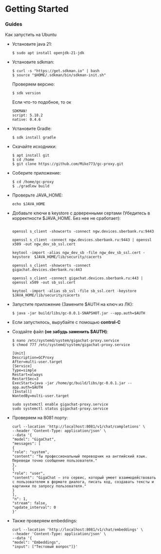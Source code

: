 # Getting Started


### Guides

Как запустить на Ubuntu

- Установите java 21:
    ```
    $ sudo apt install openjdk-21-jdk
    ```
- Установите sdkman:
    ```
  $ curl -s "https://get.sdkman.io" | bash
  $ source "$HOME/.sdkman/bin/sdkman-init.sh"
    ```
  Проверяем версию:
    ```
  $ sdk version
    ```
   Если что-то подобное, то ок
  ```
  SDKMAN!
  script: 5.18.2
  native: 0.4.6
  ```
- Установите Gradle:

  ```
  $ sdk install gradle
  ```
  
- Скачайте исходники:
    ```
  $ apt install git
  $ cd /home
  $ git clone https://github.com/Mike773/gc-proxy.git
    ```
  
- Соберите приложение:
    ```
    $ cd /home/gc-proxy
    $ ./gradlew build 
    ```
- Проверьте JAVA_HOME:
    ```
  echo $JAVA_HOME
    ```

- Добавьте ключи в keystore с доверенными сертами (Убедитесь в корректности $JAVA_HOME. Без нее не сработает):
    ```
  
    openssl s_client -showcerts -connect ngw.devices.sberbank.ru:9443

    openssl s_client -connect ngw.devices.sberbank.ru:9443 | openssl x509 -out ngw_dev_sb_ssl.cert
    
    keytool -import -alias ngw_dev_sb -file ngw_dev_sb_ssl.cert -keystore  $JAVA_HOME/lib/security/cacerts
    
    openssl s_client -showcerts -connect gigachat.devices.sberbank.ru:443
    
    openssl s_client -connect gigachat.devices.sberbank.ru:443 | openssl x509 -out sb_ssl.cert
    
    keytool -import -alias sb_ssl -file sb_ssl.cert -keystore  $JAVA_HOME/lib/security/cacerts
    ```

  
- Запустите приложение (Замените $AUTH на ключ из ЛК):
    
    ```
  $ java -jar build/libs/gc-0.0.1-SNAPSHOT.jar --app.auth=$AUTH
    ```
- Если запустилось, вырубайте с помощью **control-C** 


- Создайте файл **(не забудь заменить $AUTH)**:
    ```
  $ nano /etc/systemd/system/gigachat-proxy.service
  $ chmod 777 /etc/systemd/system/gigachat-proxy.service
    ```
    ```
    [Unit]
    Description=GCProxy
    After=multi-user.target
    [Service]
    Type=simple
    Restart=always
    RestartSec=3
    ExecStart=java -jar /home/gc/build/libs/gc-0.0.1.jar --app.auth=$AUTH
    [Install]
    WantedBy=multi-user.target
    ```
    ```
    sudo systemctl enable gigachat-proxy.service
    sudo systemctl status gigachat-proxy.service
    ```
- Проверяем на 8081 порту:
    ```
    curl --location 'http://localhost:8081/v1/chat/completions' \
  --header 'Content-Type: application/json' \
  --data '{
  "model": "GigaChat",
  "messages": [
  {
  "role": "system",
  "content": "Ты профессиональный переводчик на английский язык. Переведи точно сообщение пользователя."
  },
  {
  "role": "user",
  "content": "GigaChat — это сервис, который умеет взаимодействовать с пользователем в формате диалога, писать код, создавать тексты и картинки по запросу пользователя."
  }
  ],
  "n": 1,
  "stream": false,
  "update_interval": 0
  }'
    ```
  
- Также проверяем embeddings:
  ```
  curl --location 'http://localhost:8081/v1/chat/embeddings' \
  --header 'Content-Type: application/json' \
  --data '{
  "model": "Embeddings",
  "input": ["Тестовый вопрос"]}'
  ```


